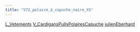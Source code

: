 ```yaml
---
title: "V72_polaire_à_capuche_noire_XS"
---
```


[L_Vetements](notes/equipements/L_Vetements.md) [V_CardigansPullsPolairesCapuche](notes/equipements/vetements/V_CardigansPullsPolairesCapuche.md) [julienEberhard](notes/utilisateurs/beneficiaires/julienEberhard.md)